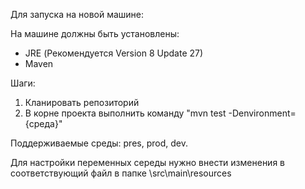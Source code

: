 Для запуска на новой машине:

На машине должны быть установлены:
- JRE (Рекомендуется Version 8 Update 27)
- Maven

Шаги:
1) Кланировать репозиторий
2) В корне проекта выполнить команду "mvn test -Denvironment={среда}"

Поддерживаемые среды: pres, prod, dev.

Для настройки переменных середы нужно внести изменения в соответствующий файл 
в папке \src\main\resources